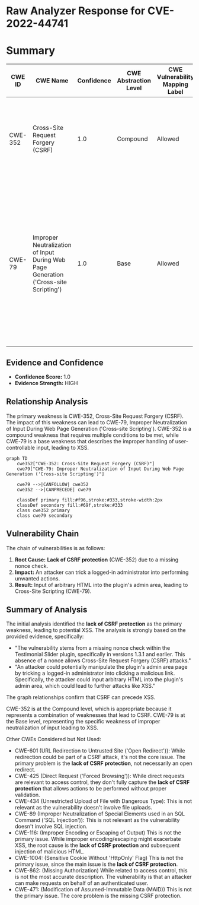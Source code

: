 # Raw Analyzer Response for CVE-2022-44741

# Summary
| CWE ID | CWE Name | Confidence | CWE Abstraction Level | CWE Vulnerability Mapping Label | CWE-Vulnerability Mapping Notes |
|---|---|---|---|---|---|
| CWE-352 | Cross-Site Request Forgery (CSRF) | 1.0 | Compound | Allowed | Primary CWE.  The vulnerability stems from a **lack of CSRF protection** in the plugin, specifically the missing nonce check. |
| CWE-79 | Improper Neutralization of Input During Web Page Generation ('Cross-site Scripting') | 1.0 | Base | Allowed | Secondary CWE. The CSRF vulnerability can lead to Cross-Site Scripting (XSS) because an attacker could manipulate the plugin's admin area by tricking an admin into clicking a malicious link and inputting arbitrary HTML. |

## Evidence and Confidence

*   **Confidence Score:** 1.0
*   **Evidence Strength:** HIGH

## Relationship Analysis
The primary weakness is CWE-352, Cross-Site Request Forgery (CSRF). The impact of this weakness can lead to CWE-79, Improper Neutralization of Input During Web Page Generation ('Cross-site Scripting'). CWE-352 is a compound weakness that requires multiple conditions to be met, while CWE-79 is a base weakness that describes the improper handling of user-controllable input, leading to XSS.

```mermaid
graph TD
    cwe352["CWE-352: Cross-Site Request Forgery (CSRF)"]
    cwe79["CWE-79: Improper Neutralization of Input During Web Page Generation ('Cross-site Scripting')"]
    
    cwe79 -->|CANFOLLOW| cwe352
    cwe352 -->|CANPRECEDE| cwe79
    
    classDef primary fill:#f96,stroke:#333,stroke-width:2px
    classDef secondary fill:#69f,stroke:#333
    class cwe352 primary
    class cwe79 secondary
```

## Vulnerability Chain
The chain of vulnerabilities is as follows:
1.  **Root Cause:** **Lack of CSRF protection** (CWE-352) due to a missing nonce check.
2.  **Impact:** An attacker can trick a logged-in administrator into performing unwanted actions.
3.  **Result:** Input of arbitrary HTML into the plugin's admin area, leading to Cross-Site Scripting (CWE-79).

## Summary of Analysis
The initial analysis identified the **lack of CSRF protection** as the primary weakness, leading to potential XSS. The analysis is strongly based on the provided evidence, specifically:
*   "The vulnerability stems from a missing nonce check within the Testimonial Slider plugin, specifically in versions 1.3.1 and earlier. This absence of a nonce allows Cross-Site Request Forgery (CSRF) attacks."
*   "An attacker could potentially manipulate the plugin's admin area page by tricking a logged-in administrator into clicking a malicious link. Specifically, the attacker could input arbitrary HTML into the plugin's admin area, which could lead to further attacks like XSS."

The graph relationships confirm that CSRF can precede XSS.

CWE-352 is at the Compound level, which is appropriate because it represents a combination of weaknesses that lead to CSRF. CWE-79 is at the Base level, representing the specific weakness of improper neutralization of input leading to XSS.

Other CWEs Considered but Not Used:

*   CWE-601 (URL Redirection to Untrusted Site ('Open Redirect')): While redirection could be part of a CSRF attack, it's not the core issue. The primary problem is the **lack of CSRF protection**, not necessarily an open redirect.
*   CWE-425 (Direct Request ('Forced Browsing')): While direct requests are relevant to access control, they don't fully capture the **lack of CSRF protection** that allows actions to be performed without proper validation.
*   CWE-434 (Unrestricted Upload of File with Dangerous Type): This is not relevant as the vulnerability doesn't involve file uploads.
*   CWE-89 (Improper Neutralization of Special Elements used in an SQL Command ('SQL Injection')): This is not relevant as the vulnerability doesn't involve SQL injection.
*   CWE-116: (Improper Encoding or Escaping of Output) This is not the primary issue. While improper encoding/escaping might exacerbate XSS, the root cause is the **lack of CSRF protection** and subsequent injection of malicious HTML.
*   CWE-1004: (Sensitive Cookie Without 'HttpOnly' Flag) This is not the primary issue, since the main issue is the **lack of CSRF protection**.
*   CWE-862: (Missing Authorization) While related to access control, this is not the most accurate description. The vulnerability is that an attacker can make requests on behalf of an authenticated user.
*   CWE-471: (Modification of Assumed-Immutable Data (MAID)) This is not the primary issue. The core problem is the missing CSRF protection.